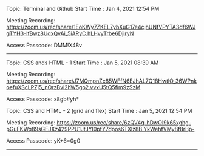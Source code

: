 
Topic: Terminal and Github
Start Time : Jan 4, 2021 12:54 PM

Meeting Recording:
https://zoom.us/rec/share/1EoKWy7ZKEL7ybXuG17e4cjhUNfVPYTA3df6WJgTYH3-IfBwz8UqxQvAi_5iARyC.hLHvyTrbe6DjiryN

Access Passcode: DMM!X48v

---

Topic: CSS ands HTML - 1
Start Time : Jan 5, 2021 08:39 AM

Meeting Recording:
https://zoom.us/rec/share/J7MQmpnZc85WFfN6EJhAL7Q18HwtlO_36WPnkoefuXScLPZj5_nOrzBvl2hW5go2.vvxU5tQ5fim9zSzM

Access Passcode: x8gb#yh*


Topic: CSS and HTML - 2 (grid and flex)
Start Time : Jan 5, 2021 12:54 PM

Meeting Recording:
https://zoom.us/rec/share/6zQV4g-hDwOI9k65xghg-pGuFKWq89sGEJXz429PPU1JtJYl0pfY7dpos6TXlz8B.YkWehfVMy8f8rBp-

Access Passcode: yK+6=0g0

---
